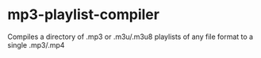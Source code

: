# mp3-playlist-compiler
Compiles a directory of .mp3 or .m3u/.m3u8 playlists of any file format to a single .mp3/.mp4
